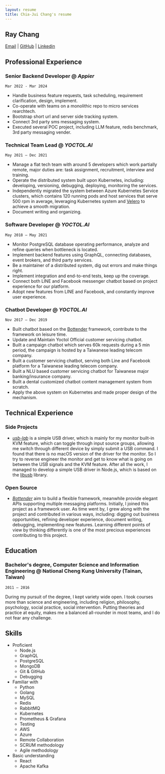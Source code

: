 ```yaml
---
layout: resume
title: Chia-Jui Chang's resume
---
```


## Ray Chang

[Email](mailto://wtflink515@gmail.com) | [GitHub](https://github.com/wtflink) | [Linkedin](https://www.linkedin.com/in/chia-jui-chang/)

## Professional Experience

### Senior Backend Developer @ *Appier*

`Mar 2022 - Mar 2024`

- Handle business feature requests, task scheduling, requirement clarification, design, implement.
- Co-operate with teams on a monolithic repo to micro services rearchtech.
- Bootstrap short url and server side tracking system.
- Connect 3rd party sms messaging system.
- Executed several POC project, including LLM feature, redis benchmark, 3rd party messaging vender.

### Technical Team Lead @ *YOCTOL.AI*

`May 2021 – Dec 2021`

- Manage a flat tech team with around 5 developers which work partially remote, major duties are: task assignment, recruitment, interview and training.
- Operate the distributed system built upon Kubernetes, including: developing, versioning, debugging, deploying, monitoring the services.
- Independently migrated the system between Azure Kubernetes Service clusters, which contains 120 running pods and host services that serve 500 rpm in average, leveraging Kubernetes system and [Velero](https://velero.io/) to achieve a smooth migration.
- Document writing and organizing.

### Software Developer @ *YOCTOL.AI*

`May 2018 – May 2021`

- Monitor PostgreSQL database operating performance, analyze and refine queries when bottleneck is located.
- Implement backend features using GraphQL, connecting databases, event brokers, and third party services.
- Be a maintainer of a distributed system, dig out errors and make things right.
- Implement integration and end-to-end tests, keep up the coverage.
- Connect both LINE and Facebook messenger chatbot based on project experience for our platform.
- Adopt new features from LINE and Facebook, and constantly improve user experience.

### Chatbot Developer @ *YOCTOL.AI*

`Nov 2017 – Dec 2019`

- Built chatbot based on the [Bottender](https://github.com/Yoctol/bottender) framework, contribute to the framework on leisure time.
- Update and Maintain Yoctol Official customer servicing chatbot.
- Built a campaign chatbot which serves 60k requests during a 5 min period, the campaign is hosted by a Taiwanese leading telecom company.
- Built a customer servicing chatbot, serving both Line and Facebook platform for a Taiwanese leading telecom company.
- Built a NLU based customer servicing chatbot for Taiwanese major banking/insurance company.
- Built a dental customized chatbot content management system from scratch.
- Apply the above system on Kubernetes and made proper design of the mechanism.

## Technical Experience

### Side Projects

- *[usb-lab](https://github.com/wtflink/usb-lab)* is a simple USB driver, which is mainly for my monitor built-in KVM feature, which can toggle through input source groups, allowing me switch through different device by simply submit a USB command. I found that there is no macOS version of the driver for the monitor. So I try to reverse engineer the monitor and get to know what is going on between the USB signals and the KVM feature. After all the work, I managed to develop a simple USB driver in Node.js, which is based on the [libusb](https://github.com/libusb/libusb) library.

### Open Source

- *[Bottender](https://github.com/Yoctol/bottender)* aim to build a flexible framework, meanwhile provide elegant APIs supporting multiple messaging platforms. Initially, I joined this project as a framework user. As time went by, I grew along with the project and contributed in various ways, including: digging out business opportunities, refining developer experience, document writing, debugging, implementing new features. Learning different points of view by thinking differently is one of the most precious experiences contributing to this project.

## Education

### Bachelor's degree, Computer Science and Information Engineering @ National Cheng Kung University (Tainan, Taiwan)

`2011 – 2016`

During my pursuit of the degree, I kept variety wide open. I took courses more than science and engineering, including religion, philosophy, psychology, social practice, social intervention. Putting theories and practice at equity, makes me a balanced all-rounder in most teams, and I do not fear any challenge.

## Skills

- Proficient
  - Node.js
  - GraphQL
  - PostgreSQL
  - MongoDB
  - Git & GitHub
  - Debugging
- Familiar with
  - Python
  - Golang
  - MySQL
  - Redis
  - RabbitMQ
  - Kubernetes
  - Prometheus & Grafana
  - Testing
  - AWS
  - Azure
  - Remote Collaboration
  - SCRUM methodology
  - Agile methodology
- Basic understanding
  - React
  - Apache Kafka
